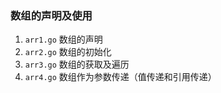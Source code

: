 ### 数组的声明及使用

1. `arr1.go` 数组的声明
2. `arr2.go` 数组的初始化
3. `arr3.go` 数组的获取及遍历
4. `arr4.go` 数组作为参数传递（值传递和引用传递）